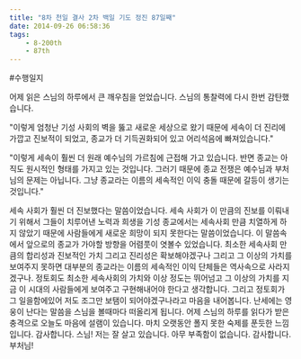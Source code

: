 ```yaml
---
title: "8차 천일 결사 2차 백일 기도 정진 87일째"
date: 2014-09-26 06:58:36
tags:
    - 8-200th
    - 87th
---
```


#수행일지

어제 읽은 스님의 하루에서 큰 깨우침을 얻었습니다. 스님의 통찰력에 다시 한번 감탄했습니다. 

"이렇게 엄청난 기성 사회의 벽을 뚫고 새로운 세상으로 왔기 때문에 세속이 더 진리에 가깝고 진보적이 되었고, 종교가 더 기득권화되어 있고 어리석음에 빠져있습니다."

"이렇게 세속이 훨씬 더 원래 예수님의 가르침에 근접해 가고 있습니다. 반면 종교는 아직도 원시적인 형태를 가지고 있는 것입니다. 그러기 때문에 종교 전쟁은 예수님과 부처님의 문제는 아닙니다. 그냥 종교라는 이름의 세속적인 이익 충돌 때문에 갈등이 생기는 것입니다."

세속 사회가 훨씬 더 진보했다는 말씀이었습니다. 세속 사회가 이 만큼의 진보를 이뤄내기 위해서 그들이 치루어낸 노력과 희생을 기성 종교에서는 세속사회 만큼 치열하게 하지 않았기 때문에 사람들에게 새로운 희망이 되지 못한다는 말씀이었습니다. 이 말씀속에서 앞으로의 종교가 가야할 방향을 어렴풋이 엿볼수 있었습니다. 최소한 세속사회 만큼의 합리성과 진보적인 가치 그리고 진리성은 확보해야겠구나 그리고 그 이상의 가치를 보여주지 못하면 대부분의 종교라는 이름의 세속적인 이익 단체들은 역사속으로 사라지겠구나. 정토회도 최소한 세속사회의 가치와 이상 정도는 뛰어넘고 그 이상의 가치를 지금 이 시대의 사람들에게 보여주고 구현해내어야 한다고 생각합니다. 그리고 정토회가 그 일을함에있어 저도 조그만 보탬이 되어야겠구나라고 마음을 내어봅니다. 난세에는 영웅이 난다는 말씀을 스님을 볼때마다 떠올리게 됩니다. 어제 스님의 하루를 읽다가 받은 충격으로 오늘도 마음에 설램이 있습니다. 마치 오랫동안 폴지 못한 숙제를 푼듯한 느낌입니다. 감사합니다. 스님! 저는 잘 살고 있습니다. 아무 부족함이 없습니다. 감사합니다. 부처님!
